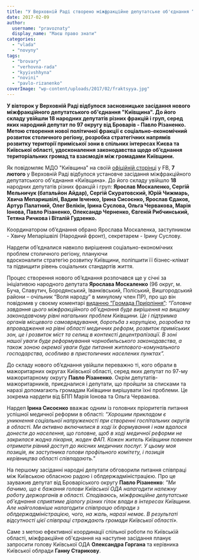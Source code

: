 ```yaml
---
title: "У Верховній Раді створено міжфракційне депутатське об'єднання “Київщина”"
date: 2017-02-09
author: 
  username: "pravoznaty"
  display_name: "Маєш право знати"
categories: 
  - "vlada"
  - "novyny"
tags: 
  - "brovary"
  - "verhovna-rada"
  - "kyyivshhyna"
  - "novini"
  - "pavlo-rizanenko"
coverImage: "wp-content/uploads/2017/02/fraktsyya.jpg"
---
```


**У вівторок у Верховній Раді відбулося засновницьке засідання нового міжфракційного депутатського об'єднання "Київщина". До його складу увійшли 18 народних депутатів різних фракцій і груп, серед яких народний депутат по 97 округу від Броварів - Павло Різаненко. Метою створення нової політичної фракції є соціально-економічний розвиток столичного регіону, розробка стратегічних напрямів розвитку території приміської зони в спільних інтересах Києва та Київської області, удосконалення законодавства щодо об’єднання територіальних громад та взаємодія між громадами Київщини.**

Як повідомляє МДО "Київщина" на своїй [офіційній сторінці](https://www.facebook.com/kyivshchyna/posts/217674948637007) у FB, **7 лютого** у Верховній Раді відбулося установче засідання міжфракційного депутатського об'єднання «Київщина». До його складу увійшло **18** народних депутатів різних фракцій і груп: **Ярослав Москаленко, Сергій Мельничук (батальйон Айдар), Сергій Скуратовский, Юрій Чижмарь, Хвича Мепаришвілі, Вадим Івченко, Ірина Сисоєнко, Ярослав Єдаков, Артур Палатний, Олег Велікін, Ірина Суслова, Ольга Червакова, Марія Іонова, Павло Різаненко, Олександр Черненко, Євгеній Рибчинський, Тетяна Ричкова і Віталій Гудзенко.**

Координатором об’єднання обрано Ярослава Москаленка, заступником - Хвичу Мепарішвілі (Народний фронт), секретарем - Ірину Суслову.

Нардепи об’єдналися навколо вирішення соціально-економічних проблем столичного регіону, плануючи вдосконалити стратегію розвитку Київщини, поліпшити її бізнес-клімат та підвищити рівень соціальних стандартів життя.

Процес створення нового об’єднання розпочався ще у січні за ініціативою народного депутата **Ярослава Москаленко** (96 округ, м. Буча, Славутич, Бородянський, Іванківський, Поліський, Вишгородський райони – очільник “Воля народу” в минулому член ПР), про що він повідомив у своєму коментарі [виданню “Громада Приірпіння”](https://kotsubynske.com.ua/2017/01/17/chervakova-u-parlamenti-stvoryuyut-mfo-kyjivschyna/): _“Головне завдання цього міжфракційного об’єднання буде вирішення на вищому законодавчому рівні нагальних проблем Киівщини. Це і підтримка органів місцевого самоврядування, боротьба з корупцією, розробка та впровадження на рівні області медичних реформ, розвиток приміських зон, це і розвиток міст та селищ в контексті децентралізації. В зоні нашої уваги буде реформування чорнобильського законодавства, а також зоною окремої уваги буде питання житлового-комунального господарства, особливо в пристоличних населених пунктах”._

До складу нового об’єднання увійшли переважно ті, кого обрали в мажоритарних округах Київської області, серед яких депутат по 97-му мажоритарному округу **Павло Різаненко**. Окрім депутатів-мажоритарників, приєдналися і депутати, що пройшли за списками та наразі допомагають громадам Київщини вирішувати їхні проблеми. Це зокрема нардепи від БПП Марія Іонова та Ольга Червакова.

Нардеп **Ірина Сисоєнко** вважає одним із головних пріоритетів питання успішної медичної реформи в області: _"Хорошим прикладом є уникнення соціальної напруженості при створенні госпітальних округів в області. Ми активно включилися в ході їх формування і нам вдалося донести до населення, що головне, щоб в ході медичної реформи не закрилася жодна лікарня, жоден ФАП. Кожен житель Київщини повинен отримати рівний доступ до якісних медичних послуг. У цьому моя позиція, як заступника голови профільного комітету, і позиція керівництва області співпадають."_

На першому засіданні народні депутати обговорили питання співпраці між Київською обласною радою і облдержадміністрацією. Про це зауважив депутат від Броваріського округу **Павло Різаненко**: _"Ми бачимо, що є бажання голови Київської ОДА налагодити належну роботу держорганів в області. Сподіваюсь, міжфракційне депутатське об'єднання сприятиме діалогу різних гілок влади в інтересах Київщини. Але найголовніше налагодити співпрацю облради з облдержадміністрацією, чого, на жаль, наразі немає. В результаті відсутності цієї співпраці страждають громади Київської області»._

Саме з метою ефективної координації спільної роботи по Київськїй області, міжфракційне об'єднання на наступне засідання планує запросити голову Київської ОДА **Олександра Горгана** та керівника Київської облради **Ганну Старикову**.
